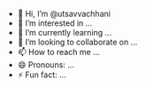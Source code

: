 - 👋 Hi, I’m @utsavvachhani
- 👀 I’m interested in ...
- 🌱 I’m currently learning ...
- 💞️ I’m looking to collaborate on ...
- 📫 How to reach me ...
- 😄 Pronouns: ...
- ⚡ Fun fact: ...

<!---
utsavvachhani/utsavvachhani is a ✨ special ✨ repository because its `README.md` (this file) appears on your GitHub profile.
You can click the Preview link to take a look at your changes.
--->

